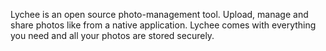 Lychee is an open source photo-management tool. Upload, manage and share photos like from a native application. Lychee comes with everything you need and all your photos are stored securely.
